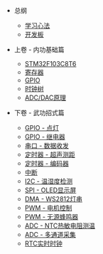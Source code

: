 - 总纲

  - [学习心法](ch_01_overview.md)
  - [开发板](ch_02_board.md)

- 上卷 - 内功基础篇

  - [STM32F103C8T6](ch_03_stm32f103c8t6.md)
  - [寄存器](ch_04_registers.md)
  - [GPIO](ch_05_gpio.md)
  - [时钟树](ch_06_clock_tree.md)
  - [ADC/DAC原理](ch_07_adc_dac.md)


- 下卷 - 武功招式篇

  - [GPIO - 点灯](ch_08_gpio_led.md)
  - [GPIO - 继电器](ch_09_gpio_relay.md)
  - [串口 - 数据收发](ch_10_serial.md)
  - [定时器 - 超声测距](ch_11_timer_ultrasonic_distance.md)
  - [定时器 - 编码器](ch_12_timer_encoder.md)
  - [中断](ch_13_interrupt.md)
  - [I2C - 温湿度检测](ch_14_i2c_aht30.md)
  - [SPI - OLED显示屏](ch_15_spi_oled.md)
  - [DMA - WS2812灯串](ch_16_dma_ws2812.md)
  - [PWM - 电机控制](ch_17_pwm_motor.md)
  - [PWM - 无源蜂鸣器](ch_18_pwm_passive_buzzer.md)
  - [ADC - NTC热敏电阻测温](ch_19_adc_ntc.md)
  - [ADC - 多通道采集](ch_20_adc_multi_channel_acqusition.md)
  - [RTC实时时钟](ch_21_rtc.md)




